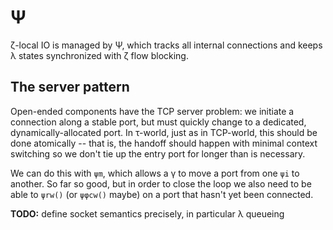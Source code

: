 # Ψ
ζ-local IO is managed by Ψ, which tracks all internal connections and keeps λ states synchronized with ζ flow blocking.


## The server pattern
Open-ended components have the TCP server problem: we initiate a connection along a stable port, but must quickly change to a dedicated, dynamically-allocated port. In τ-world, just as in TCP-world, this should be done atomically -- that is, the handoff should happen with minimal context switching so we don't tie up the entry port for longer than is necessary.

We can do this with `ψm`, which allows a γ to move a port from one `ψi` to another. So far so good, but in order to close the loop we also need to be able to `ψrw()` (or `ψφcw()` maybe) on a port that hasn't yet been connected.

**TODO:** define socket semantics precisely, in particular λ queueing

